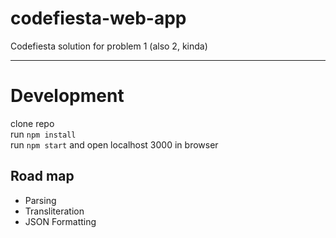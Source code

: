 # codefiesta-web-app
Codefiesta solution for problem 1 (also 2, kinda)

---
# Development
clone repo <br>
run `npm install` <br>
run `npm start` and open localhost 3000 in browser


## Road map
- Parsing
- Transliteration
- JSON Formatting 
